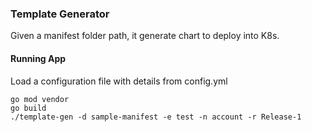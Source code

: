 ### Template Generator
Given a manifest folder path, it generate chart to deploy into K8s.

#### Running App
Load a configuration file with details from config.yml
```
go mod vendor
go build
./template-gen -d sample-manifest -e test -n account -r Release-1
```